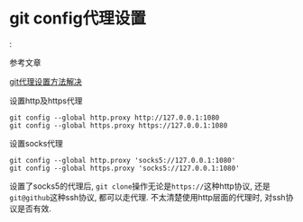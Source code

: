 # git config代理设置

<!tags!>: <!代理!>

参考文章

[git代理设置方法解决](http://www.cnblogs.com/jackyshan/p/5985590.html)

设置http及https代理

```
git config --global http.proxy http://127.0.0.1:1080
git config --global https.proxy https://127.0.0.1:1080
```

设置socks代理

```
git config --global http.proxy 'socks5://127.0.0.1:1080'
git config --global https.proxy 'socks5://127.0.0.1:1080'
```

设置了socks5的代理后, `git clone`操作无论是`https://`这种http协议, 还是`git@github`这种ssh协议, 都可以走代理. 不太清楚使用http层面的代理时, 对ssh协议是否有效.
